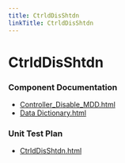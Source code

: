 ```yaml
---
title: CtrldDisShtdn
linkTitle: CtrldDisShtdn
---
```


# CtrldDisShtdn
### Component Documentation

- [Controller_Disable_MDD.html](doc/Controller_Disable_MDD.html)
- [Data Dictionary.html](doc/Data%20Dictionary.html)

### Unit Test Plan

- [CtrldDisShtdn.html](utp/Tessy/report/CtrldDisShtdn.html)


